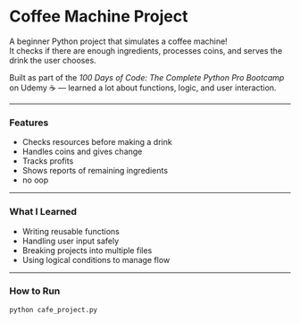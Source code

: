 # Coffee Machine Project

A beginner Python project that simulates a coffee machine!  
It checks if there are enough ingredients, processes coins, and serves the drink the user chooses.  

Built as part of the *100 Days of Code: The Complete Python Pro Bootcamp* on Udemy ☕ — learned a lot about functions, logic, and user interaction.  

---

### Features
- Checks resources before making a drink  
- Handles coins and gives change  
- Tracks profits  
- Shows reports of remaining ingredients  
- no oop
---

### What I Learned
- Writing reusable functions  
- Handling user input safely  
- Breaking projects into multiple files  
- Using logical conditions to manage flow  

---

### How to Run
```bash
python cafe_project.py

